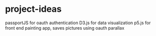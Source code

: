 # project-ideas

passportJS for oauth authentication
D3.js for data visualization
p5.js for front end
painting app, saves pictures using oauth
parallax

